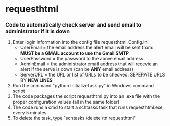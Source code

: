 # requesthtml
### Code to automatically check server and send email to administrator if it is down
1. Enter login information into the config file requesthtml_Config.ini
   - UserEmail = the email address the alert email will be sent from: **MUST be a GMAIL account to use the Gmail SMTP**
   - UserPassword = the password to the above email address
   - AdminEmail = the administrator email address that will recevie an alert if the serve is down (can be **ANY** email address)
   - ServerURL = the URL or list of URLs to be checked: SEPERATE URLS BY **NEW LINES** 
2. Run the command "python InitializeTask.py" in Windows command script
3. The code packages the script requesthtml.py into an .exe file with the proper configuration values (all in the same folder)
4. The code runs a cmd to start a schtasks task that runs requesthtml.exe every 5 minutes
5. To delete the task, type "schtasks /delete /tn requesthtml"
